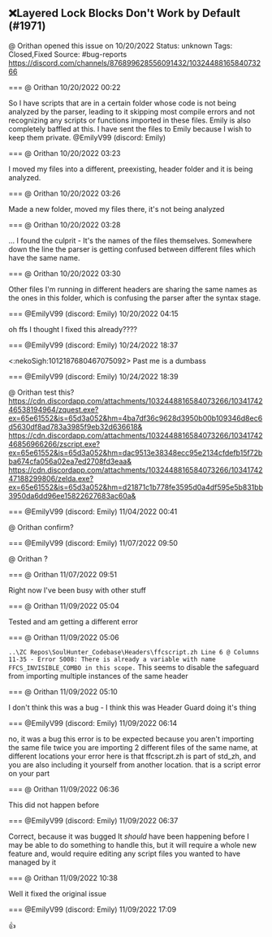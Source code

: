 ## ❌Layered Lock Blocks Don't Work by Default (#1971)
@ Orithan opened this issue on 10/20/2022
Status: unknown
Tags: Closed,Fixed
Source: #bug-reports https://discord.com/channels/876899628556091432/1032448816584073266


=== @ Orithan 10/20/2022 00:22

So I have scripts that are in a certain folder whose code is not being analyzed by the parser, leading to it skipping most compile errors and not recognizing any scripts or functions imported in these files. Emily is also completely baffled at this.
I have sent the files to Emily because I wish to keep them private.
@EmilyV99 (discord: Emily)

=== @ Orithan 10/20/2022 03:23

I moved my files into a different, preexisting, header folder and it is being analyzed.

=== @ Orithan 10/20/2022 03:26

Made a new folder, moved my files there, it's not being analyzed

=== @ Orithan 10/20/2022 03:28

...
I found the culprit - It's the names of the files themselves.
Somewhere down the line the parser is getting confused between different files which have the same name.

=== @ Orithan 10/20/2022 03:30

Other files I'm running in different headers are sharing the same names as the ones in this folder, which is confusing the parser after the syntax stage.

=== @EmilyV99 (discord: Emily) 10/20/2022 04:15

oh ffs
I thought I fixed this already????

=== @EmilyV99 (discord: Emily) 10/24/2022 18:37

<:nekoSigh:1012187680467075092>
Past me is a dumbass

=== @EmilyV99 (discord: Emily) 10/24/2022 18:39

@ Orithan test this?
https://cdn.discordapp.com/attachments/1032448816584073266/1034174246538194964/zquest.exe?ex=65e61552&is=65d3a052&hm=4ba7df36c9628d3950b00b109346d8ec6d5630df8ad783a3985f9eb32d636618&
https://cdn.discordapp.com/attachments/1032448816584073266/1034174246856966266/zscript.exe?ex=65e61552&is=65d3a052&hm=dac9513e38348ecc95e2134cfdefb15f72bba674cfa056a02ea7ed2708fd3eaa&
https://cdn.discordapp.com/attachments/1032448816584073266/1034174247188299806/zelda.exe?ex=65e61552&is=65d3a052&hm=d21871c1b778fe3595d0a4df595e5b831bb3950da6dd96ee15822627683ac60a&

=== @EmilyV99 (discord: Emily) 11/04/2022 00:41

@ Orithan confirm?

=== @EmilyV99 (discord: Emily) 11/07/2022 09:50

@ Orithan ?

=== @ Orithan 11/07/2022 09:51

Right now I've been busy with other stuff

=== @ Orithan 11/09/2022 05:04

Tested and am getting a different error

=== @ Orithan 11/09/2022 05:06

``..\ZC Repos\SoulHunter_Codebase\Headers\ffcscript.zh Line 6 @ Columns 11-35 - Error S008: There is already a variable with name FFCS_INVISIBLE_COMBO in this scope.``
This seems to disable the safeguard from importing multiple instances of the same header

=== @ Orithan 11/09/2022 05:10

I don't think this was a bug - I think this was Header Guard doing it's thing

=== @EmilyV99 (discord: Emily) 11/09/2022 06:14

no, it was a bug
this error is to be expected
because you aren't importing the same file twice
you are importing 2 different files of the same name, at different locations
your error here is that ffcscript.zh is part of std_zh, and you are also including it yourself from another location.
that is a script error on your part

=== @ Orithan 11/09/2022 06:36

This did not happen before

=== @EmilyV99 (discord: Emily) 11/09/2022 06:37

Correct, because it was bugged
It *should* have been happening before
I may be able to do something to handle this, but it will require a whole new feature
and, would require editing any script files you wanted to have managed by it

=== @ Orithan 11/09/2022 10:38

Well it fixed the original issue

=== @EmilyV99 (discord: Emily) 11/09/2022 17:09

👍
